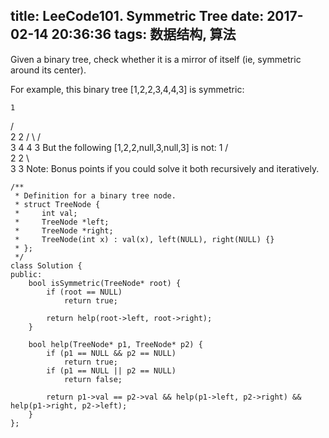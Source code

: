 title: LeeCode101. Symmetric Tree
date: 2017-02-14 20:36:36
tags: 数据结构, 算法
---

Given a binary tree, check whether it is a mirror of itself (ie, symmetric around its center).

For example, this binary tree [1,2,2,3,4,4,3] is symmetric:

    1
   / \
  2   2
 / \ / \
3  4 4  3
But the following [1,2,2,null,3,null,3] is not:
    1
   / \
  2   2
   \   \
   3    3
Note:
Bonus points if you could solve it both recursively and iteratively.


```
/**
 * Definition for a binary tree node.
 * struct TreeNode {
 *     int val;
 *     TreeNode *left;
 *     TreeNode *right;
 *     TreeNode(int x) : val(x), left(NULL), right(NULL) {}
 * };
 */
class Solution {
public:
    bool isSymmetric(TreeNode* root) {
        if (root == NULL)
            return true; 
        
        return help(root->left, root->right);
    }
    
    bool help(TreeNode* p1, TreeNode* p2) {
        if (p1 == NULL && p2 == NULL)
            return true;
        if (p1 == NULL || p2 == NULL)
            return false;
        
        return p1->val == p2->val && help(p1->left, p2->right) && help(p1->right, p2->left);
    }
};
```